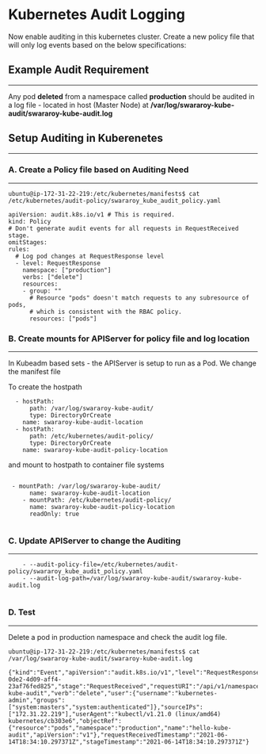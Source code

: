# Kubernetes Audit Logging


Now enable auditing in this kubernetes cluster. Create a new policy file that will only log events based on the below specifications:

## Example Audit Requirement 
---

Any pod **deleted** from a namespace called **production** should be audited in a log file - located in host (Master Node) at **/var/log/swararoy-kube-audit/swararoy-kube-audit.log**

## Setup Auditing in Kuberenetes
---

###  A. Create a Policy file based on Auditing Need
---

```
ubuntu@ip-172-31-22-219:/etc/kubernetes/manifests$ cat /etc/kubernetes/audit-policy/swararoy_kube_audit_policy.yaml

apiVersion: audit.k8s.io/v1 # This is required.
kind: Policy
# Don't generate audit events for all requests in RequestReceived stage.
omitStages:
rules:
  # Log pod changes at RequestResponse level
  - level: RequestResponse
    namespace: ["production"]
    verbs: ["delete"]
    resources:
    - group: ""
      # Resource "pods" doesn't match requests to any subresource of pods,
      # which is consistent with the RBAC policy.
      resources: ["pods"]

```

###  B. Create mounts for APIServer for policy file and log location
---

In Kubeadm based sets - the APIServer is setup to run as a Pod. We change the manifest file 

To create the hostpath

```
  - hostPath:
      path: /var/log/swararoy-kube-audit/
      type: DirectoryOrCreate
    name: swararoy-kube-audit-location
  - hostPath:
      path: /etc/kubernetes/audit-policy/
      type: DirectoryOrCreate
    name: swararoy-kube-audit-policy-location

```
and mount to hostpath to container file systems

```

 - mountPath: /var/log/swararoy-kube-audit/
      name: swararoy-kube-audit-location
    - mountPath: /etc/kubernetes/audit-policy/
      name: swararoy-kube-audit-policy-location
      readOnly: true


```

###  C. Update APIServer to change the Auditing
---

```
    - --audit-policy-file=/etc/kubernetes/audit-policy/swararoy_kube_audit_policy.yaml
    - --audit-log-path=/var/log/swararoy-kube-audit/swararoy-kube-audit.log


```

###  D. Test
---

Delete a pod in production namespace and check the audit log file.

```
ubuntu@ip-172-31-22-219:/etc/kubernetes/manifests$ cat /var/log/swararoy-kube-audit/swararoy-kube-audit.log

{"kind":"Event","apiVersion":"audit.k8s.io/v1","level":"RequestResponse","auditID":"1fe19559-0de2-4d09-aff4-23af76fed825","stage":"RequestReceived","requestURI":"/api/v1/namespaces/production/pods/hello-kube-audit","verb":"delete","user":{"username":"kubernetes-admin","groups":["system:masters","system:authenticated"]},"sourceIPs":["172.31.22.219"],"userAgent":"kubectl/v1.21.0 (linux/amd64) kubernetes/cb303e6","objectRef":{"resource":"pods","namespace":"production","name":"hello-kube-audit","apiVersion":"v1"},"requestReceivedTimestamp":"2021-06-14T18:34:10.297371Z","stageTimestamp":"2021-06-14T18:34:10.297371Z"}


```

